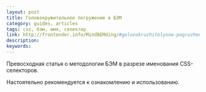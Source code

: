 ```yaml
---
layout: post
title: Головокружительное погружение в БЭМ
category: guides, articles
tags: css, бэм, имя, селектор
link: http://frontender.info/MindBEMding/#golovokruzhitelynoe-pogruzhenie-v-bm
description:
keywords:
---
```


<p>Превосходная статья о методологии БЭМ в разрезе именования CSS-селекторов.</p>
<p>Настоятельно рекомендуется к ознакомлению и использованию.</p>
